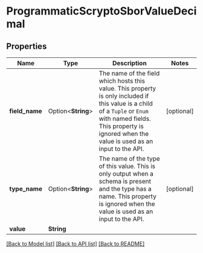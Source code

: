 # ProgrammaticScryptoSborValueDecimal

## Properties

Name | Type | Description | Notes
------------ | ------------- | ------------- | -------------
**field_name** | Option<**String**> | The name of the field which hosts this value. This property is only included if this value is a child of a `Tuple` or `Enum` with named fields. This property is ignored when the value is used as an input to the API.  | [optional]
**type_name** | Option<**String**> | The name of the type of this value. This is only output when a schema is present and the type has a name. This property is ignored when the value is used as an input to the API.  | [optional]
**value** | **String** |  | 

[[Back to Model list]](../README.md#documentation-for-models) [[Back to API list]](../README.md#documentation-for-api-endpoints) [[Back to README]](../README.md)


